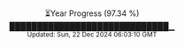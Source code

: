 <p align="center">
⏳Year Progress (97.34 %)<br>
█████████████████████████████▁ <br>
<sub>Updated: Sun, 22 Dec 2024 06:03:10 GMT</sub>
</p>

